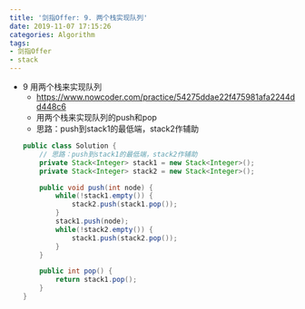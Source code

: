 ```yaml
---
title: '剑指Offer: 9. 两个栈实现队列'
date: 2019-11-07 17:15:26
categories: Algorithm
tags: 
- 剑指Offer
- stack
---
```

- 9 用两个栈来实现队列
    - https://www.nowcoder.com/practice/54275ddae22f475981afa2244dd448c6
    - 用两个栈来实现队列的push和pop
    <!-- more -->
    - 思路：push到stack1的最低端，stack2作辅助
    ```java
    public class Solution {
        // 思路：push到stack1的最低端，stack2作辅助
        private Stack<Integer> stack1 = new Stack<Integer>();
        private Stack<Integer> stack2 = new Stack<Integer>();
    
        public void push(int node) {
            while(!stack1.empty()) {
                stack2.push(stack1.pop());
            }
            stack1.push(node);
            while(!stack2.empty()) {
                stack1.push(stack2.pop());
            }
        }
    
        public int pop() {
            return stack1.pop();
        }
    }
    ```